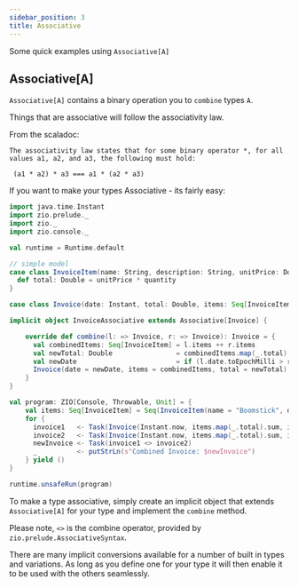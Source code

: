 ```yaml
---
sidebar_position: 3
title: Associative
---
```


Some quick examples using `Associative[A]`

## Associative[A]

`Associative[A]` contains a binary operation you to `combine` types `A`.  

Things that are associative will follow the associativity law.

From the scaladoc: 
```
The associativity law states that for some binary operator *, for all values a1, a2, and a3, the following must hold:

 (a1 * a2) * a3 === a1 * (a2 * a3)
```

If you want to make your types Associative - its fairly easy:

```scala mdoc 
import java.time.Instant
import zio.prelude._
import zio._
import zio.console._

val runtime = Runtime.default

// simple model
case class InvoiceItem(name: String, description: String, unitPrice: Double, quantity: Int) {
  def total: Double = unitPrice * quantity
}

case class Invoice(date: Instant, total: Double, items: Seq[InvoiceItem])

implicit object InvoiceAssociative extends Associative[Invoice] {

    override def combine(l: => Invoice, r: => Invoice): Invoice = {
      val combinedItems: Seq[InvoiceItem] = l.items ++ r.items
      val newTotal: Double                = combinedItems.map(_.total).sum
      val newDate                         = if (l.date.toEpochMilli > r.date.toEpochMilli) l.date else r.date
      Invoice(date = newDate, items = combinedItems, total = newTotal)
    }
}

val program: ZIO[Console, Throwable, Unit] = {
    val items: Seq[InvoiceItem] = Seq(InvoiceItem(name = "Boomstick", description = "This...is my Boomstick!", unitPrice = 255.50, quantity = 1))
    for {
      invoice1   <- Task(Invoice(Instant.now, items.map(_.total).sum, items))
      invoice2   <- Task(Invoice(Instant.now, items.map(_.total).sum, items))
      newInvoice <- Task(invoice1 <> invoice2)
      _          <- putStrLn(s"Combined Invoice: $newInvoice")
    } yield ()
}

runtime.unsafeRun(program)

```

To make a type associative, simply create an implicit object that extends `Associative[A]` for your type and implement the `combine` method.

Please note, `<>` is the combine operator, provided by `zio.prelude.AssociativeSyntax`.

There are many implicit conversions available for a number of built in types and variations.  As long as you define one for your type
it will then enable it to be used with the others seamlessly.
